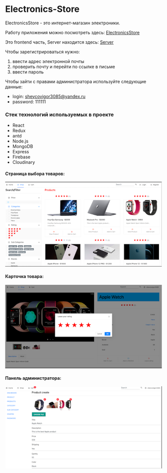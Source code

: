 # Electronics-Store

ElectronicsStore - это интернет-магазин электроники.

Работу приложения можно посмотреть здесь: [ElectronicsStore](https://electronics-store-on-react.herokuapp.com/)

Это frontend часть, Server находится здесь: [Server](https://github.com/Igor-Shevtsov/electronics-store-back)

Чтобы зарегистрироваться нужно:
 1. ввести адрес электронной почты
 2. проверить почту и перейти по ссылке в письме
 3. ввести пароль

Чтобы зайти с правами администратора используйте следующие данные:

- login: shevcovigor3085@yandex.ru
- password: 111111

### Стек технологий используемых в проекте

- React
- Redux
- antd
- Node.js
- MongoDB
- Express
- Firebase
- Cloudinary

#### Страница выбора товаров:

![Shop](https://github.com/Igor-Shevtsov/electronics-store-front/blob/master/src/scrin/1.png 'Магазин')

#### Карточка товара:

![Product](https://github.com/Igor-Shevtsov/electronics-store-front/blob/master/src/scrin/5.png 'Карточка товара')

#### Панель администратора:

![Admin](https://github.com/Igor-Shevtsov/electronics-store-front/blob/master/src/scrin/3.png 'Панель администратора')

